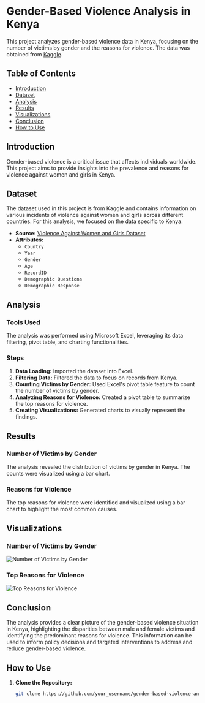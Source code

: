# Gender-Based Violence Analysis in Kenya

This project analyzes gender-based violence data in Kenya, focusing on the number of victims by gender and the reasons for violence. The data was obtained from [Kaggle](https://www.kaggle.com/datasets/andrewmvd/violence-against-women-and-girls/data).

## Table of Contents

- [Introduction](#introduction)
- [Dataset](#dataset)
- [Analysis](#analysis)
- [Results](#results)
- [Visualizations](#visualizations)
- [Conclusion](#conclusion)
- [How to Use](#how-to-use)

## Introduction

Gender-based violence is a critical issue that affects individuals worldwide. This project aims to provide insights into the prevalence and reasons for violence against women and girls in Kenya.

## Dataset

The dataset used in this project is from Kaggle and contains information on various incidents of violence against women and girls across different countries. For this analysis, we focused on the data specific to Kenya.

- **Source:** [Violence Against Women and Girls Dataset](https://www.kaggle.com/datasets/andrewmvd/violence-against-women-and-girls/data)
- **Attributes:**
  - `Country`
  - `Year`
  - `Gender`
  - `Age`
  - `RecordID`
  - `Demographic Questions`
  - `Demographic Response`

## Analysis

### Tools Used

The analysis was performed using Microsoft Excel, leveraging its data filtering, pivot table, and charting functionalities.

### Steps

1. **Data Loading:** Imported the dataset into Excel.
2. **Filtering Data:** Filtered the data to focus on records from Kenya.
3. **Counting Victims by Gender:** Used Excel's pivot table feature to count the number of victims by gender.
4. **Analyzing Reasons for Violence:** Created a pivot table to summarize the top reasons for violence.
5. **Creating Visualizations:** Generated charts to visually represent the findings.

## Results

### Number of Victims by Gender

The analysis revealed the distribution of victims by gender in Kenya. The counts were visualized using a bar chart.

### Reasons for Violence

The top reasons for violence were identified and visualized using a bar chart to highlight the most common causes.

## Visualizations

### Number of Victims by Gender

![Number of Victims by Gender](path_to_your_gender_chart_image)

### Top Reasons for Violence

![Top Reasons for Violence](path_to_your_reasons_chart_image)

## Conclusion

The analysis provides a clear picture of the gender-based violence situation in Kenya, highlighting the disparities between male and female victims and identifying the predominant reasons for violence. This information can be used to inform policy decisions and targeted interventions to address and reduce gender-based violence.

## How to Use

1. **Clone the Repository:**
   ```bash
   git clone https://github.com/your_username/gender-based-violence-analysis.git
